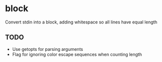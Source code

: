 # block
Convert stdin into a block, adding whitespace so all lines have equal length
## TODO
* Use getopts for parsing arguments
* Flag for ignoring color escape sequences when counting length
